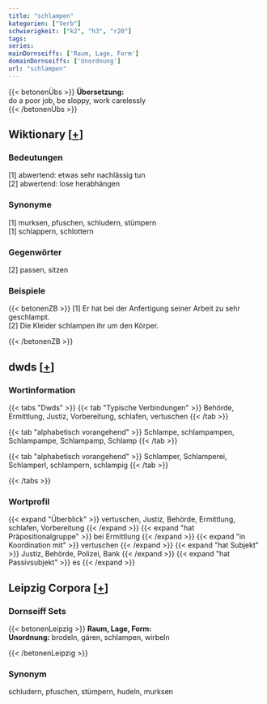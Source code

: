 ```yaml
---
title: "schlampen"
kategorien: ["Verb"]
schwierigkeit: ["k2", "h3", "r20"]
tags:
series:
mainDornseiffs: ['Raum, Lage, Form']
domainDornseiffs: ['Unordnung']
url: "schlampen"
---
```


{{< betonenÜbs >}}
**Übersetzung:**  
do a poor job, be sloppy, work carelessly  
{{< /betonenÜbs >}}

## Wiktionary [[+](https://de.wiktionary.org/wiki/schlampen)]

### Bedeutungen
[1] abwertend: etwas sehr nachlässig tun  
[2] abwertend: lose herabhängen  

### Synonyme
[1] murksen, pfuschen, schludern, stümpern  
[1] schlappern, schlottern  

### Gegenwörter
[2] passen, sitzen  

### Beispiele
{{< betonenZB >}}
[1] Er hat bei der Anfertigung seiner Arbeit zu sehr geschlampt.  
[2] Die Kleider schlampen ihr um den Körper.  

{{< /betonenZB >}}


## dwds [[+](https://www.dwds.de/wb/schlampen)]

### Wortinformation
{{< tabs "Dwds" >}}
{{< tab "Typische Verbindungen" >}}
Behörde, Ermittlung, Justiz, Vorbereitung, schlafen, vertuschen
{{< /tab >}}

{{< tab "alphabetisch vorangehend" >}}
Schlampe, schlampampen, Schlampampe, Schlampamp, Schlamp
{{< /tab >}}

{{< tab "alphabetisch vorangehend" >}}
Schlamper, Schlamperei, Schlamperl, schlampern, schlampig
{{< /tab >}}

{{< /tabs >}}

### Wortprofil
{{< expand "Überblick" >}} vertuschen, Justiz, Behörde, Ermittlung, schlafen, Vorbereitung {{< /expand >}}
{{< expand "hat Präpositionalgruppe" >}} bei Ermittlung {{< /expand >}}
{{< expand "in Koordination mit" >}} vertuschen {{< /expand >}}
{{< expand "hat Subjekt" >}} Justiz, Behörde, Polizei, Bank {{< /expand >}}
{{< expand "hat Passivsubjekt" >}} es {{< /expand >}}

## Leipzig Corpora [[+](https://corpora.uni-leipzig.de/en/res?word=schlampen&corpusId=deu_newscrawl-public_2018)]

### Dornseiff Sets
{{< betonenLeipzig >}}
**Raum, Lage, Form:**  
**Unordnung:** brodeln, gären, schlampen, wirbeln  

{{< /betonenLeipzig >}}

### Synonym
schludern, pfuschen, stümpern, hudeln, murksen

